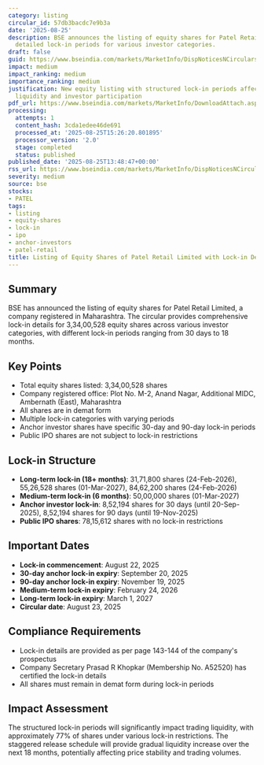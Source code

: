 ```yaml
---
category: listing
circular_id: 57db3bacdc7e9b3a
date: '2025-08-25'
description: BSE announces the listing of equity shares for Patel Retail Limited with
  detailed lock-in periods for various investor categories.
draft: false
guid: https://www.bseindia.com/markets/MarketInfo/DispNoticesNCirculars.aspx?Noticeid={5B9E8B15-5B17-4408-823B-B587B5E0B517}&noticeno=20250825-56&dt=08/25/2025&icount=56&totcount=65&flag=0
impact: medium
impact_ranking: medium
importance_ranking: medium
justification: New equity listing with structured lock-in periods affects trading
  liquidity and investor participation
pdf_url: https://www.bseindia.com/markets/MarketInfo/DownloadAttach.aspx?id=20250825-56&attachedId=1545c040-42cd-4269-9ae3-3cfc37302305
processing:
  attempts: 1
  content_hash: 3cda1edee46de691
  processed_at: '2025-08-25T15:26:20.801895'
  processor_version: '2.0'
  stage: completed
  status: published
published_date: '2025-08-25T13:48:47+00:00'
rss_url: https://www.bseindia.com/markets/MarketInfo/DispNoticesNCirculars.aspx?Noticeid={5B9E8B15-5B17-4408-823B-B587B5E0B517}&noticeno=20250825-56&dt=08/25/2025&icount=56&totcount=65&flag=0
severity: medium
source: bse
stocks:
- PATEL
tags:
- listing
- equity-shares
- lock-in
- ipo
- anchor-investors
- patel-retail
title: Listing of Equity Shares of Patel Retail Limited with Lock-in Details
---
```


## Summary

BSE has announced the listing of equity shares for Patel Retail Limited, a company registered in Maharashtra. The circular provides comprehensive lock-in details for 3,34,00,528 equity shares across various investor categories, with different lock-in periods ranging from 30 days to 18 months.

## Key Points

- Total equity shares listed: 3,34,00,528 shares
- Company registered office: Plot No. M-2, Anand Nagar, Additional MIDC, Ambernath (East), Maharashtra
- All shares are in demat form
- Multiple lock-in categories with varying periods
- Anchor investor shares have specific 30-day and 90-day lock-in periods
- Public IPO shares are not subject to lock-in restrictions

## Lock-in Structure

- **Long-term lock-in (18+ months)**: 31,71,800 shares (24-Feb-2026), 55,26,528 shares (01-Mar-2027), 84,62,200 shares (24-Feb-2026)
- **Medium-term lock-in (6 months)**: 50,00,000 shares (01-Mar-2027)
- **Anchor investor lock-in**: 8,52,194 shares for 30 days (until 20-Sep-2025), 8,52,194 shares for 90 days (until 19-Nov-2025)
- **Public IPO shares**: 78,15,612 shares with no lock-in restrictions

## Important Dates

- **Lock-in commencement**: August 22, 2025
- **30-day anchor lock-in expiry**: September 20, 2025
- **90-day anchor lock-in expiry**: November 19, 2025
- **Medium-term lock-in expiry**: February 24, 2026
- **Long-term lock-in expiry**: March 1, 2027
- **Circular date**: August 23, 2025

## Compliance Requirements

- Lock-in details are provided as per page 143-144 of the company's prospectus
- Company Secretary Prasad R Khopkar (Membership No. A52520) has certified the lock-in details
- All shares must remain in demat form during lock-in periods

## Impact Assessment

The structured lock-in periods will significantly impact trading liquidity, with approximately 77% of shares under various lock-in restrictions. The staggered release schedule will provide gradual liquidity increase over the next 18 months, potentially affecting price stability and trading volumes.